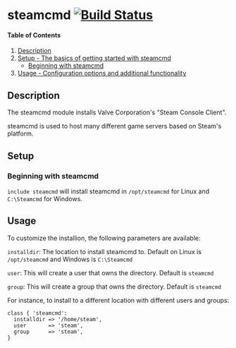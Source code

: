 
# steamcmd [![Build Status](https://travis-ci.org/Tamerz/puppet-steamcmd.svg?branch=master)](https://travis-ci.org/Tamerz/puppet-steamcmd)

#### Table of Contents

1. [Description](#description)
2. [Setup - The basics of getting started with steamcmd](#setup)
    * [Beginning with steamcmd](#beginning-with-steamcmd)
3. [Usage - Configuration options and additional functionality](#usage)

## Description

The steamcmd module installs Valve Corporation's "Steam Console Client".

steamcmd is used to host many different game servers based on Steam's platform.

## Setup

### Beginning with steamcmd

`include steamcmd` will install steamcmd in `/opt/steamcmd` for Linux and `C:\Steamcmd` for Windows.


## Usage

To customize the installion, the following parameters are available:

`installdir`: The location to install steamcmd to. Default on Linux is `/opt/steamcmd` and Windows is `C:\Steamcmd`

`user`: This will create a user that owns the directory. Default is `steamcmd`

`group`: This will create a group that owns the directory. Default is `steamcmd`

For instance, to install to a different location with different users and groups:

```puppet
class { 'steamcmd':
  installdir => '/home/steam',
  user       => 'steam',
  group      => 'steam',
}
```
